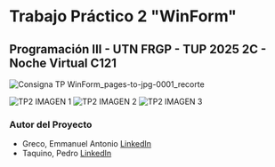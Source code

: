 # Trabajo Práctico 2 "WinForm"
## Programación III - UTN FRGP - TUP 2025 2C - Noche Virtual C121


![Consigna TP WinForm_pages-to-jpg-0001_recorte](https://github.com/user-attachments/assets/074dd773-86dd-4856-aacb-370f60781499)

![TP2 IMAGEN 1](https://github.com/user-attachments/assets/30390422-edbe-4640-b1f8-e3c90bb146bb)
![TP2 IMAGEN 2](https://github.com/user-attachments/assets/d36d74e9-051e-4a46-83e2-76127cd7c83b)
![TP2 IMAGEN 3](https://github.com/user-attachments/assets/d62d0912-32ee-47bb-ba3f-89aca5ba69c7)


### Autor del Proyecto
- Greco, Emmanuel Antonio [LinkedIn](https://www.linkedin.com/in/emmanuel-antonio-greco-689691b7)
- Taquino, Pedro [LinkedIn](https://www.linkedin.com/in/pedro-taquino-737853225)
